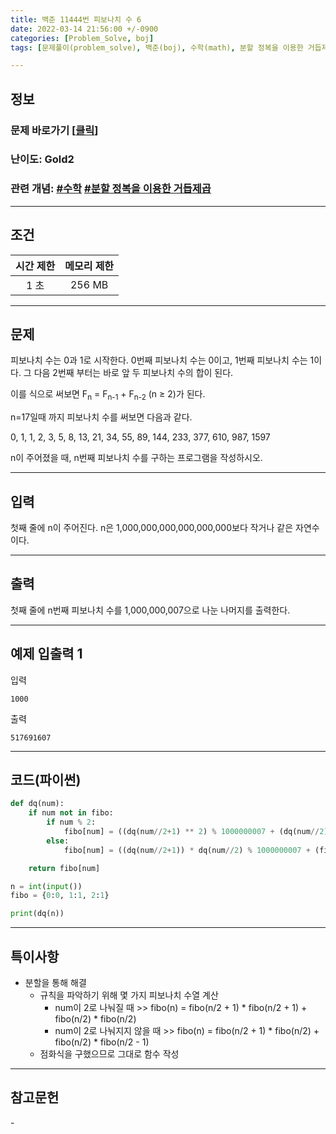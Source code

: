 ```yaml
---
title: 백준 11444번 피보나치 수 6
date: 2022-03-14 21:56:00 +/-0900
categories: [Problem_Solve, boj]
tags: [문제풀이(problem_solve), 백준(boj), 수학(math), 분할 정복을 이용한 거듭제곱(power_using_divide_and_conquer)]

---
```

## 정보
### 문제 바로가기 [[클릭](https://www.acmicpc.net/problem/11444)]
### 난이도: Gold2
### 관련 개념: [#수학](https://www.acmicpc.net/problemset?sort=ac_desc&algo=124) [#분할 정복을 이용한 거듭제곱](https://www.acmicpc.net/problemset?sort=ac_desc&algo=39)

---
## 조건

시간 제한|메모리 제한
:---:|:---:
1 초|256 MB

---
## 문제
피보나치 수는 0과 1로 시작한다. 0번째 피보나치 수는 0이고, 1번째 피보나치 수는 1이다. 그 다음 2번째 부터는 바로 앞 두 피보나치 수의 합이 된다.

이를 식으로 써보면 F<sub>n</sub> = F<sub>n-1</sub> + F<sub>n-2</sub> (n ≥ 2)가 된다.

n=17일때 까지 피보나치 수를 써보면 다음과 같다.

0, 1, 1, 2, 3, 5, 8, 13, 21, 34, 55, 89, 144, 233, 377, 610, 987, 1597

n이 주어졌을 때, n번째 피보나치 수를 구하는 프로그램을 작성하시오.

---
## 입력
첫째 줄에 n이 주어진다. n은 1,000,000,000,000,000,000보다 작거나 같은 자연수이다.

---
## 출력
첫째 줄에 n번째 피보나치 수를 1,000,000,007으로 나눈 나머지를 출력한다.

---
## 예제 입출력 1
입력
```
1000
```

출력
```
517691607
```

---
## 코드(파이썬)
```python
def dq(num):
    if num not in fibo:
        if num % 2:
            fibo[num] = ((dq(num//2+1) ** 2) % 1000000007 + (dq(num//2) ** 2) % 1000000007) % 1000000007
        else:
            fibo[num] = ((dq(num//2+1)) * dq(num//2) % 1000000007 + (fibo[num//2] * dq(num//2 - 1)) % 1000000007) % 1000000007

    return fibo[num]

n = int(input())
fibo = {0:0, 1:1, 2:1}

print(dq(n))

```

---
## 특이사항
- 분할을 통해 해결
  - 규칙을 파악하기 위해 몇 가지 피보나치 수열 계산
    - num이 2로 나눠질 때 >> fibo(n) = fibo(n/2 + 1) * fibo(n/2 + 1) + fibo(n/2) * fibo(n/2)
    - num이 2로 나눠지지 않을 때 >> fibo(n) = fibo(n/2 + 1) * fibo(n/2) + fibo(n/2) * fibo(n/2 - 1)
  - 점화식을 구했으므로 그대로 함수 작성

---
## 참고문헌
\-
